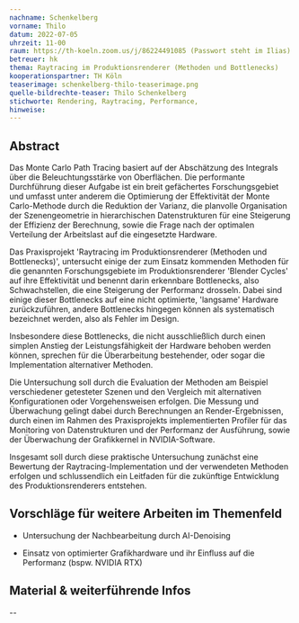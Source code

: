 ```yaml
---
nachname: Schenkelberg
vorname: Thilo
datum: 2022-07-05
uhrzeit: 11-00
raum: https://th-koeln.zoom.us/j/86224491085 (Passwort steht im Ilias)
betreuer: hk
thema: Raytracing im Produktionsrenderer (Methoden und Bottlenecks)
kooperationspartner: TH Köln
teaserimage: schenkelberg-thilo-teaserimage.png
quelle-bildrechte-teaser: Thilo Schenkelberg
stichworte: Rendering, Raytracing, Performance,
hinweise:
---
```


## Abstract

Das Monte Carlo Path Tracing basiert auf der Abschätzung des Integrals über die Beleuchtungsstärke von Oberflächen. Die performante Durchführung dieser Aufgabe ist ein breit gefächertes Forschungsgebiet und umfasst unter anderem die Optimierung der Effektivität der Monte Carlo-Methode durch die Reduktion der Varianz, die planvolle Organisation der Szenengeometrie in hierarchischen Datenstrukturen für eine Steigerung der Effizienz der Berechnung, sowie die Frage nach der optimalen Verteilung der Arbeitslast auf die eingesetzte Hardware.

Das Praxisprojekt 'Raytracing im Produktionsrenderer (Methoden und Bottlenecks)', untersucht einige der zum Einsatz kommenden Methoden für die genannten Forschungsgebiete im Produktionsrenderer 'Blender Cycles' auf ihre Effektivität und benennt darin erkennbare Bottlenecks, also Schwachstellen, die eine Steigerung der Performanz drosseln. Dabei sind einige dieser Bottlenecks auf eine nicht optimierte, 'langsame' Hardware zurückzuführen, andere Bottlenecks hingegen können als systematisch bezeichnet werden, also als Fehler im Design.

Insbesondere diese Bottlenecks, die nicht ausschließlich durch einen simplen Anstieg der Leistungsfähigkeit der Hardware behoben werden können, sprechen für die Überarbeitung bestehender, oder sogar die Implementation alternativer Methoden.

Die Untersuchung soll durch die Evaluation der Methoden am Beispiel verschiedener getesteter Szenen und den Vergleich mit alternativen Konfigurationen oder Vorgehensweisen erfolgen. Die Messung und Überwachung gelingt dabei durch Berechnungen an Render-Ergebnissen, durch einen im Rahmen des Praxisprojekts implementierten Profiler für das Monitoring von Datenstrukturen und der Performanz der Ausführung, sowie der Überwachung der Grafikkernel in NVIDIA-Software.

Insgesamt soll durch diese praktische Untersuchung zunächst eine Bewertung der Raytracing-Implementation und der verwendeten Methoden erfolgen und schlussendlich ein Leitfaden für die zukünftige Entwicklung des Produktionsrenderers entstehen.

## Vorschläge für weitere Arbeiten im Themenfeld

- Untersuchung der Nachbearbeitung durch AI-Denoising

- Einsatz von optimierter Grafikhardware und ihr Einfluss auf die Performanz (bspw. NVIDIA RTX)

## Material & weiterführende Infos
--
